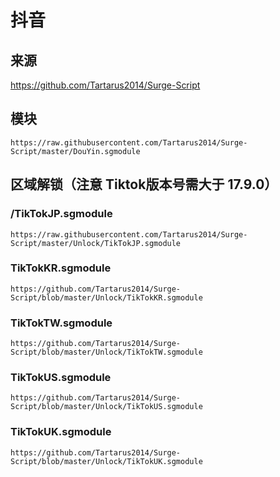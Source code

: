 # 抖音

## 来源
https://github.com/Tartarus2014/Surge-Script

## 模块
````
https://raw.githubusercontent.com/Tartarus2014/Surge-Script/master/DouYin.sgmodule
````

## 区域解锁（注意 Tiktok版本号需大于 17.9.0）
### /TikTokJP.sgmodule
````
https://raw.githubusercontent.com/Tartarus2014/Surge-Script/master/Unlock/TikTokJP.sgmodule
````

### TikTokKR.sgmodule
````
https://github.com/Tartarus2014/Surge-Script/blob/master/Unlock/TikTokKR.sgmodule
````

### TikTokTW.sgmodule
````
https://github.com/Tartarus2014/Surge-Script/blob/master/Unlock/TikTokTW.sgmodule
````

### TikTokUS.sgmodule
````
https://github.com/Tartarus2014/Surge-Script/blob/master/Unlock/TikTokUS.sgmodule
````

### TikTokUK.sgmodule
````
https://github.com/Tartarus2014/Surge-Script/blob/master/Unlock/TikTokUK.sgmodule
````
